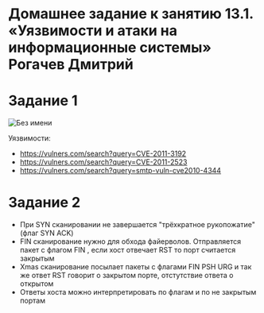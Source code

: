 # Домашнее задание к занятию 13.1. «Уязвимости и атаки на информационные системы» Рогачев Дмитрий


#  Задание 1

![Без имени](https://user-images.githubusercontent.com/118626944/226135217-3b5744ee-2eed-4fb7-963a-31c96a7875f0.jpg)
 
 Уязвимости:
 * https://vulners.com/search?query=CVE-2011-3192
 * https://vulners.com/search?query=CVE-2011-2523
 * https://vulners.com/search?query=smtp-vuln-cve2010-4344

#  Задание 2
* При SYN сканировании не завершается "трёхкратное рукопожатие" (флаг SYN ACK)
* FIN сканирование нужно для обхода файерволов. Отправляется пакет с флагом FIN , если хост отвечает RST то порт считается закрытым
* Xmas сканирование посылает пакеты с флагами FIN PSH URG и так же ответ RST говорит о закрытом порте, отстутствие ответа о открытом
* Ответы хоста можно интерпретировать по флагам и по  не закрытым портам
